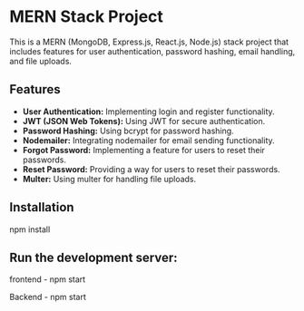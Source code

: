 # MERN Stack Project

This is a MERN (MongoDB, Express.js, React.js, Node.js) stack project that includes features for user authentication, password hashing, email handling, and file uploads.

## Features

- **User Authentication:** Implementing login and register functionality.
- **JWT (JSON Web Tokens):** Using JWT for secure authentication.
- **Password Hashing:** Using bcrypt for password hashing.
- **Nodemailer:** Integrating nodemailer for email sending functionality.
- **Forgot Password:** Implementing a feature for users to reset their passwords.
- **Reset Password:** Providing a way for users to reset their passwords.
- **Multer:** Using multer for handling file uploads.

## Installation

 npm install

## Run the development server:

frontend - npm start

Backend - npm start


